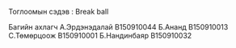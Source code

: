 Тоглоомын сэдэв : Break ball 

Багийн ахлагч А.Эрдэнэдалай B150910044 Б.Ананд B150910013 С.Төмөрцоож B150910001 Б.Нандинбаяр B150910032

